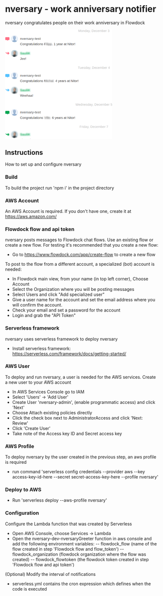 # nversary  - work anniversary notifier
nversary congratulates people on their work anniversary in Flowdock

<img src="https://github.com/NitorCreations/nversary/raw/master/nversary.png" width="350" alt="accessibility text">

## Instructions
How to set up and configure nversary

### Build
To build the project run 'npm i' in the project directory

### AWS Account
An AWS Account is required. If you don't have one, create it at https://aws.amazon.com/

### Flowdock flow and api token
nversary posts messages to Flowdock chat flows. Use an existing flow or create a new flow. For testing it's recommended that you create a new flow:
- Go to https://www.flowdock.com/app/create-flow to create a new flow

To post to the flow from a different account, a specialized (bot) account is needed:
- In Flowdock main view, from your name (in top left corner), Choose Account
- Select the Organization where you will be posting messages
- Select Users and click "Add specialized user"
- Give a user name for the account and set the email address where you will confirm the account.
- Check your email and set a password for the account
- Login and grab the "API Token"

### Serverless framework
nversary uses serverless framework to deploy nversary
- Install serverless framework: https://serverless.com/framework/docs/getting-started/

### AWS User
To deploy and run nversary, a user is needed for the AWS services.
Create a new user to your AWS account
- In AWS Services Console go to IAM
- Select 'Users' -> 'Add User'
- Create User 'nversary-admin', (enable programmatic access) and click 'Next'
- Choose Attach existing policies directly
- Click the check box next to AdministratorAccess and click 'Next: Review'
- Click 'Create User'
- Take note of the Access key ID and Secret access key

### AWS Profile
To deploy nversary by the user created in the previous step, an aws profile is required
- run command 'serverless config credentials --provider aws --key access-key-id-here --secret secret-access-key-here --profile nversary'

### Deploy to AWS
- Run 'serverless deploy --aws-profile nversary'

### Configuration
Configure the Lambda function that was created by Serverless
- Open AWS Console, choose Services -> Lambda
- Open the nversary-dev-nversaryGreeter function in aws console and add the following environment variables:
-- flowdock_flow (name of the flow created in step 'Flowdock flow and flow_token')
-- flowdock_organization (flowdock organization where the flow was created)
-- flowdock_flowtoken (the flowdock token created in step 'Flowdock flow and api token')

(Optional) Modify the interval of notifications
- serverless.yml contains the cron expression which defines when the code is executed
